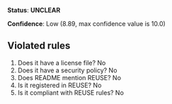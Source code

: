 **Status**: **UNCLEAR**

**Confidence**: Low (8.89, max confidence value is 10.0)

## Violated rules

1.  Does it have a license file? No
1.  Does it have a security policy? No
1.  Does README mention REUSE? No
1.  Is it registered in REUSE? No
1.  Is it compliant with REUSE rules? No
